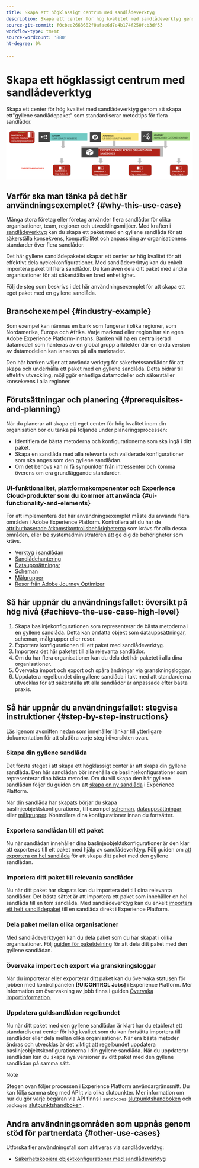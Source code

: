 ```yaml
---
title: Skapa ett högklassigt centrum med sandlådeverktyg
description: Skapa ett center för hög kvalitet med sandlådeverktyg genom att skapa ett"gyllene sandlådepaket" som standardiserar metodtips för flera sandlådor.
source-git-commit: f0cbee2663682f0afae6d7e4b174f250fcb3df53
workflow-type: tm+mt
source-wordcount: '880'
ht-degree: 0%

---
```


# Skapa ett högklassigt centrum med sandlådeverktyg

Skapa ett center för hög kvalitet med sandlådeverktyg genom att skapa ett&quot;gyllene sandlådepaket&quot; som standardiserar metodtips för flera sandlådor.

![Översikt över att exportera paket mellan olika organisationer](../images/use-cases/packages-across-orgs.png)

## Varför ska man tänka på det här användningsexemplet? {#why-this-use-case}

Många stora företag eller företag använder flera sandlådor för olika organisationer, team, regioner och utvecklingsmiljöer. Med kraften i [sandlådeverktyg](../ui/sandbox-tooling.md) kan du skapa ett paket med en gyllene sandlåda för att säkerställa konsekvens, kompatibilitet och anpassning av organisationens standarder över flera sandlådor.

Det här gyllene sandlådepaketet skapar ett center av hög kvalitet för att effektivt dela nyckelkonfigurationer. Med sandlådeverktyg kan du enkelt importera paket till flera sandlådor. Du kan även dela ditt paket med andra organisationer för att säkerställa en bred enhetlighet.

Följ de steg som beskrivs i det här användningsexemplet för att skapa ett eget paket med en gyllene sandlåda.

## Branschexempel {#industry-example}

Som exempel kan nämnas en bank som fungerar i olika regioner, som Nordamerika, Europa och Afrika. Varje marknad eller region har sin egen Adobe Experience Platform-instans. Banken vill ha en centraliserad datamodell som hanteras av en global grupp arkitekter där en enda version av datamodellen kan lanseras på alla marknader.

Den här banken väljer att använda verktyg för säkerhetssandlådor för att skapa och underhålla ett paket med en gyllene sandlåda. Detta bidrar till effektiv utveckling, möjliggör enhetliga datamodeller och säkerställer konsekvens i alla regioner.

## Förutsättningar och planering {#prerequisites-and-planning}

När du planerar att skapa ett eget center för hög kvalitet inom din organisation bör du tänka på följande under planeringsprocessen:

- Identifiera de bästa metoderna och konfigurationerna som ska ingå i ditt paket.
- Skapa en sandlåda med alla relevanta och validerade konfigurationer som ska anges som den gyllene sandlådan.
- Om det behövs kan ni få synpunkter från intressenter och komma överens om era grundläggande standarder.

### UI-funktionalitet, plattformskomponenter och Experience Cloud-produkter som du kommer att använda {#ui-functionality-and-elements}

För att implementera det här användningsexemplet måste du använda flera områden i Adobe Experience Platform. Kontrollera att du har de [attributbaserade åtkomstkontrollsbehörigheterna](../../access-control/abac/overview.md) som krävs för alla dessa områden, eller be systemadministratören att ge dig de behörigheter som krävs.

- [Verktyg i sandlådan](../ui/sandbox-tooling.md)
- [Sandlådehantering](../ui/user-guide.md)
- [Datauppsättningar](../../catalog/datasets/overview.md)
- [Scheman](../../xdm//home.md)
- [Målgrupper](../../segmentation/home.md)
- [Resor från Adobe Journey Optimizer](https://experienceleague.adobe.com/en/docs/journey-optimizer/using/orchestrate-journeys/journey)

## Så här uppnår du användningsfallet: översikt på hög nivå {#achieve-the-use-case-high-level}

1. Skapa baslinjekonfigurationen som representerar de bästa metoderna i en gyllene sandlåda. Detta kan omfatta objekt som datauppsättningar, scheman, målgrupper eller resor.
2. Exportera konfigurationen till ett paket med sandlådeverktyg.
3. Importera det här paketet till alla relevanta sandlådor.
4. Om du har flera organisationer kan du dela det här paketet i alla dina organisationer.
5. Övervaka import och export och spåra ändringar via granskningsloggar.
6. Uppdatera regelbundet din gyllene sandlåda i takt med att standarderna utvecklas för att säkerställa att alla sandlådor är anpassade efter bästa praxis.

## Så här uppnår du användningsfallet: stegvisa instruktioner {#step-by-step-instructions}

Läs igenom avsnitten nedan som innehåller länkar till ytterligare dokumentation för att slutföra varje steg i översikten ovan.

### Skapa din gyllene sandlåda

Det första steget i att skapa ett högklassigt center är att skapa din gyllene sandlåda. Den här sandlådan bör innehålla de baslinjekonfigurationer som representerar dina bästa metoder. Om du vill skapa den här gyllene sandlådan följer du guiden om att [skapa en ny sandlåda](../ui/user-guide.md#create-a-new-sandbox) i Experience Platform.

När din sandlåda har skapats börjar du skapa baslinjeobjektskonfigurationer, till exempel [scheman](../../xdm/ui/resources/schemas.md#create-a-new-schema), [datauppsättningar](../../catalog/datasets/user-guide.md#create-a-dataset) eller [målgrupper](../../segmentation/ui/segment-builder.md). Kontrollera dina konfigurationer innan du fortsätter.

### Exportera sandlådan till ett paket

Nu när sandlådan innehåller dina baslinjeobjektskonfigurationer är den klar att exporteras till ett paket med hjälp av sandlådeverktyg. Följ guiden om [att exportera en hel sandlåda](../ui/sandbox-tooling.md#export-an-entire-sandbox) för att skapa ditt paket med den gyllene sandlådan.

### Importera ditt paket till relevanta sandlådor

Nu när ditt paket har skapats kan du importera det till dina relevanta sandlådor. Det bästa sättet är att importera ett paket som innehåller en hel sandlåda till en tom sandlåda. Med sandlådeverktyg kan du enkelt [importera ett helt sandlådepaket](../../sandboxes/ui/sandbox-tooling.md#import-the-entire-sandbox-package) till en sandlåda direkt i Experience Platform.

### Dela paket mellan olika organisationer

Med sandlådeverktygen kan du dela paket som du har skapat i olika organisationer. Följ [guiden för paketdelning](../../sandboxes/ui/sharing-packages-across-orgs.md) för att dela ditt paket med den gyllene sandlådan.

### Övervaka import och export via granskningsloggar

När du importerar eller exporterar ditt paket kan du övervaka statusen för jobben med kontrollpanelen **[!UICONTROL Jobs]** i Experience Platform. Mer information om övervakning av jobb finns i guiden [Övervaka importinformation](../../sandboxes/ui/sandbox-tooling.md#monitor-import-details).

### Uppdatera guldsandlådan regelbundet

Nu när ditt paket med den gyllene sandlådan är klart har du etablerat ett standardiserat center för hög kvalitet som du kan fortsätta importera till sandlådor eller dela mellan olika organisationer. När era bästa metoder ändras och utvecklas är det viktigt att regelbundet uppdatera baslinjeobjektskonfigurationerna i din gyllene sandlåda. När du uppdaterar sandlådan kan du skapa nya versioner av ditt paket med den gyllene sandlådan på samma sätt.

>[!NOTE]
>
> Stegen ovan följer processen i Experience Platform användargränssnitt. Du kan följa samma steg med API:t via olika slutpunkter. Mer information om hur du gör varje begäran via API finns i `sandboxes` [slutpunktshandboken](https://experienceleague.adobe.com/en/docs/experience-platform/sandbox/api/sandboxes#create) och `packages` [slutpunktshandboken](https://experienceleague.adobe.com/en/docs/experience-platform/sandbox/sandbox-tooling-api/packages) .

## Andra användningsområden som uppnås genom stöd för partnerdata {#other-use-cases}

Utforska fler användningsfall som aktiveras via sandlådeverktyg:

- [Säkerhetskopiera objektkonfigurationer med sandlådeverktyg](./backup-object-configuration.md)
